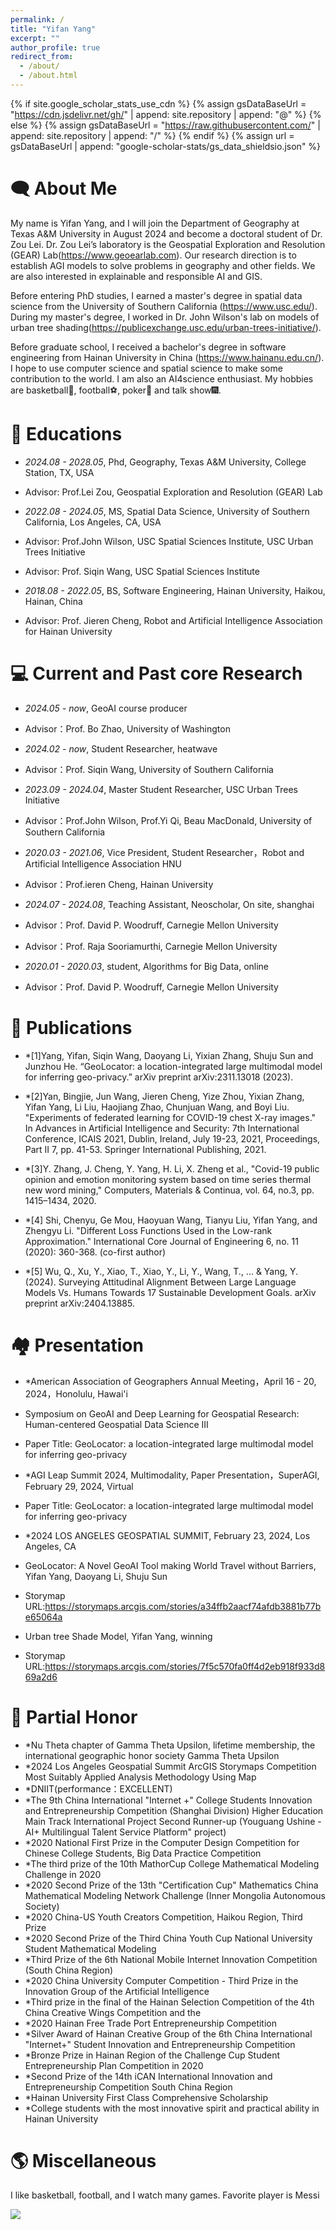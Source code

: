 ```yaml
---
permalink: /
title: "Yifan Yang"
excerpt: ""
author_profile: true
redirect_from: 
  - /about/
  - /about.html
---
```


{% if site.google_scholar_stats_use_cdn %}
{% assign gsDataBaseUrl = "https://cdn.jsdelivr.net/gh/" | append: site.repository | append: "@" %}
{% else %}
{% assign gsDataBaseUrl = "https://raw.githubusercontent.com/" | append: site.repository | append: "/" %}
{% endif %}
{% assign url = gsDataBaseUrl | append: "google-scholar-stats/gs_data_shieldsio.json" %}

<span class='anchor' id='about-me'></span>

# 🗨 About Me
My name is Yifan Yang, and I will join the Department of Geography at Texas A&M University in August 2024 and become a doctoral student of Dr. Zou Lei. Dr. Zou Lei’s laboratory is the Geospatial Exploration and Resolution (GEAR) Lab(https://www.geoearlab.com). Our research direction is to establish AGI models to solve problems in geography and other fields. We are also interested in explainable and responsible AI and GIS. 

Before entering PhD studies, I earned a master's degree in spatial data science from the University of Southern California (https://www.usc.edu/). During my master's degree, I worked in Dr. John Wilson's lab on models of urban tree shading(https://publicexchange.usc.edu/urban-trees-initiative/).

Before graduate school, I received a bachelor's degree in software engineering from Hainan University in China (https://www.hainanu.edu.cn/).  I hope to use computer science and spatial science to make some contribution to the world. I am also an AI4science enthusiast. My hobbies are basketball🏀, football⚽, poker🎴 and talk show🎆.

# 📖 Educations
- *2024.08 - 2028.05*, Phd, Geography, Texas A&M University, College Station, TX, USA
- Advisor: Prof.Lei Zou, Geospatial Exploration and Resolution (GEAR) Lab
    
- *2022.08 - 2024.05*, MS, Spatial Data Science, University of Southern California, Los Angeles, CA, USA
- Advisor: Prof.John Wilson, USC Spatial Sciences Institute, USC Urban Trees Initiative
- Advisor: Prof. Siqin Wang, USC Spatial Sciences Institute
    
- *2018.08 - 2022.05*, BS, Software Engineering, Hainan University, Haikou, Hainan, China
- Advisor: Prof. Jieren Cheng, Robot and Artificial Intelligence Association for Hainan University

# 💻 Current and Past core Research
- *2024.05 - now*, GeoAI course producer
-  Advisor：Prof. Bo Zhao, University of Washington

- *2024.02 - now*, Student Researcher, heatwave
-  Advisor：Prof. Siqin Wang, University of Southern California
  
- *2023.09 - 2024.04*, Master Student Researcher, USC Urban Trees Initiative
-  Advisor：Prof.John Wilson, Prof.Yi Qi, Beau MacDonald, University of Southern California
  
- *2020.03 - 2021.06*, Vice President, Student Researcher，Robot and Artificial Intelligence Association HNU
-  Advisor：Prof.ieren Cheng, Hainan University

- *2024.07 - 2024.08*, Teaching Assistant, Neoscholar, On site, shanghai
-  Advisor：Prof. David P. Woodruff, Carnegie Mellon University
-  Advisor：Prof. Raja Sooriamurthi, Carnegie Mellon University

- *2020.01 - 2020.03*, student, Algorithms for Big Data, online
- Advisor：Prof. David P. Woodruff, Carnegie Mellon University

# 📕 Publications
- *[1]Yang, Yifan, Siqin Wang, Daoyang Li, Yixian Zhang, Shuju Sun and Junzhou He. “GeoLocator: a location-integrated large multimodal model for inferring geo-privacy.” arXiv preprint arXiv:2311.13018 (2023).
  
- *[2]Yan, Bingjie, Jun Wang, Jieren Cheng, Yize Zhou, Yixian Zhang, Yifan Yang, Li Liu, Haojiang Zhao, Chunjuan Wang, and Boyi Liu. "Experiments of federated learning for COVID-19 chest X-ray images." In Advances in Artificial Intelligence and Security: 7th International Conference, ICAIS 2021, Dublin, Ireland, July 19-23, 2021, Proceedings, Part II 7, pp. 41-53. Springer International Publishing, 2021.
  
- *[3]Y. Zhang, J. Cheng, Y. Yang, H. Li, X. Zheng et al., "Covid-19 public opinion and emotion monitoring system based on time series thermal new word mining," Computers, Materials & Continua, vol. 64, no.3, pp. 1415–1434, 2020.

- *[4] Shi, Chenyu, Ge Mou, Haoyuan Wang, Tianyu Liu, Yifan Yang, and Zhengyu Li. "Different Loss Functions Used in the Low-rank Approximation." International Core Journal of Engineering 6, no. 11 (2020): 360-368. (co-first author)

- *[5] Wu, Q., Xu, Y., Xiao, T., Xiao, Y., Li, Y., Wang, T., ... & Yang, Y. (2024). Surveying Attitudinal Alignment Between Large Language Models Vs. Humans Towards 17 Sustainable Development Goals. arXiv preprint arXiv:2404.13885.

# 🏘 Presentation
- *American Association of Geographers Annual Meeting，April 16 - 20, 2024，Honolulu, Hawai'i
-  Symposium on GeoAI and Deep Learning for Geospatial Research: Human-centered Geospatial Data Science III
-  Paper Title: GeoLocator: a location-integrated large multimodal model for inferring geo-privacy

- *AGI Leap Summit 2024, Multimodality, Paper Presentation，SuperAGI, February 29, 2024, Virtual
-  Paper Title: GeoLocator: a location-integrated large multimodal model for inferring geo-privacy

- *2024 LOS ANGELES GEOSPATIAL SUMMIT, February 23, 2024, Los Angeles, CA
-  GeoLocator: A Novel GeoAI Tool making World Travel without Barriers, Yifan Yang, Daoyang Li, Shuju Sun 
-  Storymap URL:https://storymaps.arcgis.com/stories/a34ffb2aacf74afdb3881b77be65064a
-  Urban tree Shade Model, Yifan Yang, winning
-  Storymap URL:https://storymaps.arcgis.com/stories/7f5c570fa0ff4d2eb918f933d869a2d6

  
# 👑 Partial Honor
- *Nu Theta chapter of Gamma Theta Upsilon, lifetime membership, the international geographic honor society Gamma Theta Upsilon
- *2024 Los Angeles Geospatial Summit ArcGIS Storymaps Competition Most Suitably Applied Analysis Methodology Using Map
- *DNIIT(performance：EXCELLENT)
- *The 9th China International "Internet +" College Students Innovation and Entrepreneurship Competition (Shanghai Division) Higher Education Main Track International Project Second Runner-up (Youguang Ushine - AI+ Multilingual Talent Service Platform" project)
- *2020 National First Prize in the Computer Design Competition for Chinese College Students, Big Data Practice Competition
- *The third prize of the 10th MathorCup College Mathematical Modeling Challenge in 2020                               
- *2020 Second Prize of the 13th "Certification Cup" Mathematics China Mathematical Modeling Network Challenge (Inner Mongolia Autonomous Society)                            
- *2020 China-US Youth Creators Competition, Haikou Region, Third Prize
- *2020 Second Prize of the Third China Youth Cup National University Student Mathematical Modeling           
- *Third Prize of the 6th National Mobile Internet Innovation Competition (South China Region)                           
- *2020 China University Computer Competition - Third Prize in the Innovation Group of the Artificial Intelligence
- *Third prize in the final of the Hainan Selection Competition of the 4th China Creative Wings Competition and the
- *2020 Hainan Free Trade Port Entrepreneurship Competition
- *Silver Award of Hainan Creative Group of the 6th China International "Internet+" Student Innovation and Entrepreneurship Competition
- *Bronze Prize in Hainan Region of the Challenge Cup Student Entrepreneurship Plan Competition in 2020       
- *Second Prize of the 14th iCAN International Innovation and Entrepreneurship Competition South China Region
- *Hainan University First Class Comprehensive Scholarship
- *College students with the most innovative spirit and practical ability in Hainan University                               

# 🌎 Miscellaneous
[comment]: <> ( I am recording some of my works and thoughts in form of blog.)
I like basketball, football, and I watch many games. Favorite player is Messi

<body>
<a href="https://clustrmaps.com/site/1bvzy"  title="Visit tracker"><img src="//www.clustrmaps.com/map_v2.png?d=ew9JD5D1fDG0V7A7Uc0mx-mp4-J3v9AA6jUiCkkFMXA&cl=ffffff" /></a>
</body>
